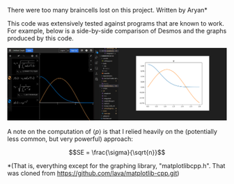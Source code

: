 There were too many braincells lost on this project.
Written by Aryan*

This code was extensively tested against programs that are known to work. For example, below is a side-by-side comparison of Desmos and the graphs produced by this code.

![alt text](./README_Pictures/Annotation%202024-06-29%20225632.png)

A note on the computation of $`\langle p \rangle`$ is that I relied heavily on the (potentially less common, but very powerful) approach:

```math
SE = \frac{\sigma}{\sqrt{n}}
```

*(That is, everything except for the graphing library, "matplotlibcpp.h". That was cloned from https://github.com/lava/matplotlib-cpp.git)